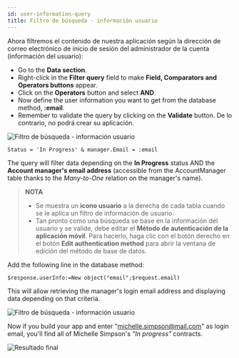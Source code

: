 ```yaml
---
id: user-information-query
title: Filtro de búsqueda - información usuario
---
```


Ahora filtremos el contenido de nuestra aplicación según la dirección de correo electrónico de inicio de sesión del administrador de la cuenta (información del usuario):

* Go to the **Data section**.
* Right-click in the **Filter query** field to make **Field, Comparators and Operators buttons** appear.
* Click on the **Operators** button and select **AND**.
* Now define the user information you want to get from the database method, **:email**.
* Remember to validate the query by clicking on the **Validate** button. De lo contrario, no podrá crear su aplicación.

![Filtro de búsqueda - información usuario](assets/en/restricted-queries/user-information-query.png)

```4d
Status = 'In Progress' & manager.Email = :email 
```

The query will filter data depending on the **In Progress** status AND the **Account manager's email address** (accessible from the AccountManager table thanks to the *Many-to-One* relation on the manager's name).

> **NOTA**
> 
> * Se muestra un **icono usuario** a la derecha de cada tabla cuando se le aplica un filtro de información de usuario.
> * Tan pronto como una búsqueda se base en la información del usuario y se valide, debe editar el **Método de autenticación de la aplicación móvil**. Para hacerlo, haga clic con el botón derecho en el botón **Edit authentication method** para abrir la ventana de edición del método de base de datos.

Add the following line in the database method:

```4d
$response.userInfo:=New object("email";$request.email)
```

This will allow retrieving the manager's login email address and displaying data depending on that criteria.

![Filtro de búsqueda - información usuario](assets/en/restricted-queries/database-method-user-information-query.png)

Now if you build your app and enter "michelle.simpson@mail.com" as login email, you'll find all of Michelle Simpson's *"In progress"* contracts.

![Resultado final](assets/en/restricted-queries/restricted-queries-final-result.png)




